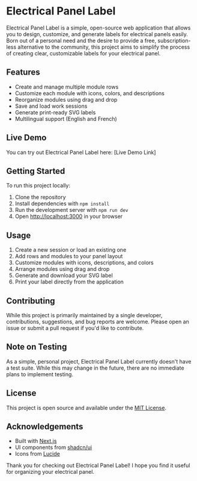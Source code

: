 # Electrical Panel Label

Electrical Panel Label is a simple, open-source web application that allows you to design, customize, and generate
labels for electrical panels easily. Born out of a personal need and the desire to provide a free, subscription-less
alternative to the community, this project aims to simplify the process of creating clear, customizable labels for your
electrical panel.

## Features

- Create and manage multiple module rows
- Customize each module with icons, colors, and descriptions
- Reorganize modules using drag and drop
- Save and load work sessions
- Generate print-ready SVG labels
- Multilingual support (English and French)

## Live Demo

You can try out Electrical Panel Label here: [Live Demo Link]

## Getting Started

To run this project locally:

1. Clone the repository
2. Install dependencies with `npm install`
3. Run the development server with `npm run dev`
4. Open [http://localhost:3000](http://localhost:3000) in your browser

## Usage

1. Create a new session or load an existing one
2. Add rows and modules to your panel layout
3. Customize modules with icons, descriptions, and colors
4. Arrange modules using drag and drop
5. Generate and download your SVG label
6. Print your label directly from the application

## Contributing

While this project is primarily maintained by a single developer, contributions, suggestions, and bug reports are
welcome. Please open an issue or submit a pull request if you'd like to contribute.

## Note on Testing

As a simple, personal project, Electrical Panel Label currently doesn't have a test suite. While this may change in the
future, there are no immediate plans to implement testing.

## License

This project is open source and available under the [MIT License](LICENSE).

## Acknowledgements

- Built with [Next.js](https://nextjs.org/)
- UI components from [shadcn/ui](https://ui.shadcn.com/)
- Icons from [Lucide](https://lucide.dev/)

Thank you for checking out Electrical Panel Label! I hope you find it useful for organizing your electrical panel.